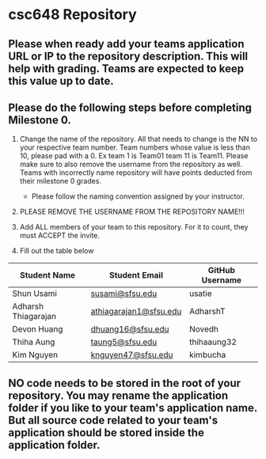 # csc648 Repository

## Please when ready add your teams application URL or IP to the repository description. This will help with grading. Teams are expected to keep this value up to date.

## Please do the following steps before completing Milestone 0.
1. Change the name of the repository. All that needs to change is the NN to your respective team number. Team numbers whose value is less than 10, please pad with a 0. Ex team 1 is Team01 team 11 is Team11. Please make sure to also remove the username from the repository as well. Teams with incorrectly name repository will have points deducted from their milestone 0 grades.
      - Please follow the naming convention assigned by your instructor.

1. PLEASE REMOVE THE USERNAME FROM THE REPOSITORY NAME!!!

2. Add ALL members of your team to this repository. For it to count, they must ACCEPT the invite.

3. Fill out the table below


| Student Name        | Student Email            | GitHub Username |
|---------------------|--------------------------|-----------------|
| Shun Usami          | susami@sfsu.edu          | usatie          |
| Adharsh Thiagarajan | athiagarajan1@sfsu.edu   | AdharshT        |
| Devon Huang         | dhuang16@sfsu.edu        | Novedh          |
| Thiha Aung          | taung5@sfsu.edu          | thihaaung32     |
| Kim Nguyen          | knguyen47@sfsu.edu       | kimbucha        |




## NO code needs to be stored in the root of your repository. You may rename the application folder if you like to your team's application name. But all source code related to your team's application should be stored inside the application folder.
